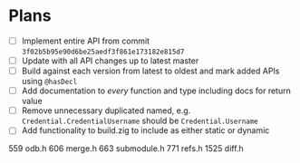 # Plans

- [ ] Implement entire API from commit `3f02b5b95e90d6be25aedf3f861e173182e815d7`
- [ ] Update with all API changes up to latest master
- [ ] Build against each version from latest to oldest and mark added APIs using `@hasDecl`
- [ ] Add documentation to *every* function and type including docs for return value
- [ ] Remove unnecessary duplicated named, e.g. `Credential.CredentialUsername` should be `Credential.Username`
- [ ] Add functionality to build.zig to include as either static or dynamic

559 odb.h
606 merge.h
663 submodule.h
771 refs.h
1525 diff.h
